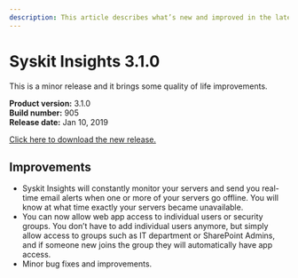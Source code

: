 ```yaml
---
description: This article describes what’s new and improved in the latest version of Syskit Insights.
---
```


# Syskit Insights 3.1.0

This is a minor release and it brings some quality of life improvements.

**Product version:** 3.1.0  
**Build number:** 905  
**Release date:** Jan 10, 2019

[Click here to download the new release.](https://www.syskit.com/products/insights/download/)

## Improvements

* Syskit Insights will constantly monitor your servers and send you real-time email alerts when one or more of your servers go offline. You will know at what time exactly your servers became unavailable.
* You can now allow web app access to individual users or security groups. You don’t have to add individual users anymore, but simply allow access to groups such as IT department or SharePoint Admins, and if someone new joins the group they will automatically have app access.
* Minor bug fixes and improvements.


